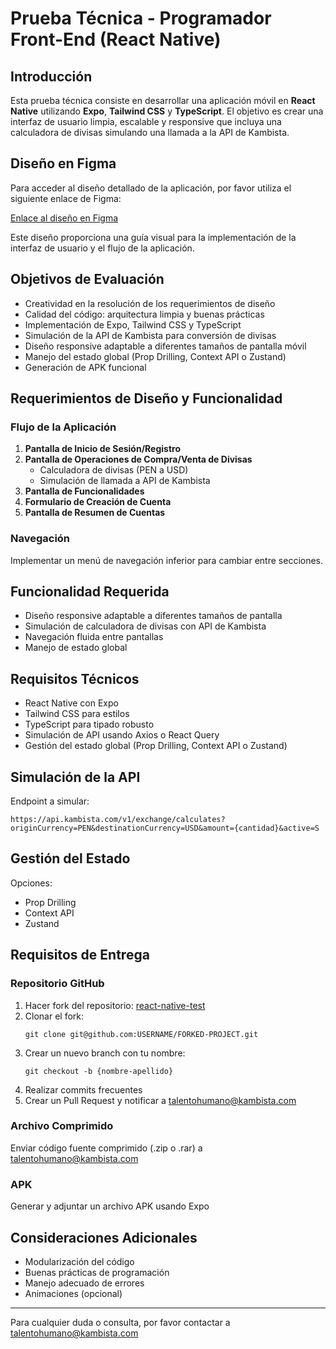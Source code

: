 # Prueba Técnica - Programador Front-End (React Native)

## Introducción

Esta prueba técnica consiste en desarrollar una aplicación móvil en **React Native** utilizando **Expo**, **Tailwind CSS** y **TypeScript**. El objetivo es crear una interfaz de usuario limpia, escalable y responsive que incluya una calculadora de divisas simulando una llamada a la API de Kambista.

## Diseño en Figma

Para acceder al diseño detallado de la aplicación, por favor utiliza el siguiente enlace de Figma:

[Enlace al diseño en Figma](https://www.figma.com/file/XXXXXXXXXXXXX)

Este diseño proporciona una guía visual para la implementación de la interfaz de usuario y el flujo de la aplicación.

## Objetivos de Evaluación

- Creatividad en la resolución de los requerimientos de diseño
- Calidad del código: arquitectura limpia y buenas prácticas
- Implementación de Expo, Tailwind CSS y TypeScript
- Simulación de la API de Kambista para conversión de divisas
- Diseño responsive adaptable a diferentes tamaños de pantalla móvil
- Manejo del estado global (Prop Drilling, Context API o Zustand)
- Generación de APK funcional

## Requerimientos de Diseño y Funcionalidad

### Flujo de la Aplicación

1. **Pantalla de Inicio de Sesión/Registro**
2. **Pantalla de Operaciones de Compra/Venta de Divisas**
   - Calculadora de divisas (PEN a USD)
   - Simulación de llamada a API de Kambista
3. **Pantalla de Funcionalidades**
4. **Formulario de Creación de Cuenta**
5. **Pantalla de Resumen de Cuentas**

### Navegación

Implementar un menú de navegación inferior para cambiar entre secciones.

## Funcionalidad Requerida

- Diseño responsive adaptable a diferentes tamaños de pantalla
- Simulación de calculadora de divisas con API de Kambista
- Navegación fluida entre pantallas
- Manejo de estado global

## Requisitos Técnicos

- React Native con Expo
- Tailwind CSS para estilos
- TypeScript para tipado robusto
- Simulación de API usando Axios o React Query
- Gestión del estado global (Prop Drilling, Context API o Zustand)

## Simulación de la API

Endpoint a simular:

```
https://api.kambista.com/v1/exchange/calculates?originCurrency=PEN&destinationCurrency=USD&amount={cantidad}&active=S
```

## Gestión del Estado

Opciones:

- Prop Drilling
- Context API
- Zustand

## Requisitos de Entrega

### Repositorio GitHub

1. Hacer fork del repositorio: [react-native-test](https://github.com/USERNAME/react-native-test)
2. Clonar el fork:
   ```
   git clone git@github.com:USERNAME/FORKED-PROJECT.git
   ```
3. Crear un nuevo branch con tu nombre:
   ```
   git checkout -b {nombre-apellido}
   ```
4. Realizar commits frecuentes
5. Crear un Pull Request y notificar a talentohumano@kambista.com

### Archivo Comprimido

Enviar código fuente comprimido (.zip o .rar) a talentohumano@kambista.com

### APK

Generar y adjuntar un archivo APK usando Expo

## Consideraciones Adicionales

- Modularización del código
- Buenas prácticas de programación
- Manejo adecuado de errores
- Animaciones (opcional)

---

Para cualquier duda o consulta, por favor contactar a talentohumano@kambista.com
